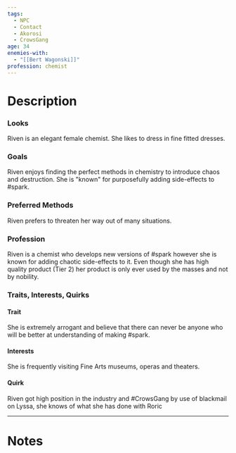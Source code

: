 ```yaml
---
tags:
  - NPC
  - Contact
  - Akorosi
  - CrowsGang
age: 34
enemies-with:
  - "[[Bert Wagonski]]"
profession: chemist
---
```

# Description
### Looks
Riven is an elegant female chemist. She likes to dress in fine fitted dresses.

### Goals
Riven enjoys finding the perfect methods in chemistry to introduce chaos and destruction. She is "known" for purposefully adding side-effects to #spark.

### Preferred Methods
Riven prefers to threaten her way out of many situations. 

### Profession
Riven is a chemist who develops new versions of #spark however she is known for adding chaotic side-effects to it. Even though she has high quality product (Tier 2) her product is only ever used by the masses and not by nobility.

### Traits, Interests, Quirks
#### Trait
She is extremely arrogant and believe that there can never be anyone who will be better at understanding of making #spark.
#### Interests
She is frequently visiting Fine Arts museums, operas and theaters. 
#### Quirk
Riven got high position in the industry and #CrowsGang by use of blackmail on Lyssa, she knows of what she has done with Roric

---
# Notes
